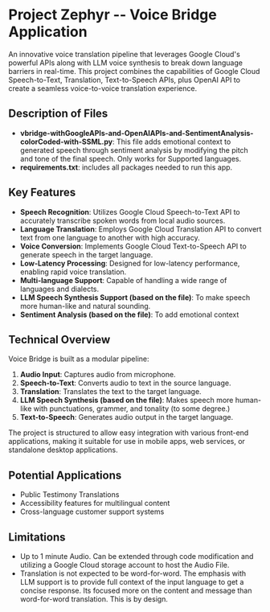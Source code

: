 # Project Zephyr -- Voice Bridge Application

An innovative voice translation pipeline that leverages Google Cloud's powerful APIs along with LLM voice synthesis to break down language barriers in real-time. This project combines the capabilities of Google Cloud Speech-to-Text, Translation, Text-to-Speech APIs, plus OpenAI API to create a seamless voice-to-voice translation experience.

## Description of Files

- **vbridge-withGoogleAPIs-and-OpenAIAPIs-and-SentimentAnalysis-colorCoded-with-SSML.py**: This file adds emotional context to generated speech through sentiment analysis by modifying the pitch and tone of the final speech. Only works for Supported languages.
- **requirements.txt**: includes all packages needed to run this app.

## Key Features

- **Speech Recognition**: Utilizes Google Cloud Speech-to-Text API to accurately transcribe spoken words from local audio sources.
- **Language Translation**: Employs Google Cloud Translation API to convert text from one language to another with high accuracy.
- **Voice Conversion**: Implements Google Cloud Text-to-Speech API to generate speech in the target language.
- **Low-Latency Processing**: Designed for low-latency performance, enabling rapid voice translation.
- **Multi-language Support**: Capable of handling a wide range of languages and dialects.
- **LLM Speech Synthesis Support (based on the file)**: To make speech more human-like and natural sounding.
- **Sentiment Analysis (based on the file)**: To add emotional context 

## Technical Overview

Voice Bridge is built as a modular pipeline:

1. **Audio Input**: Captures audio from microphone.
2. **Speech-to-Text**: Converts audio to text in the source language.
3. **Translation**: Translates the text to the target language.
4. **LLM Speech Synthesis (based on the file)**: Makes speech more human-like with punctuations, grammer, and tonality (to some degree.)
5. **Text-to-Speech**: Generates audio output in the target language.

The project is structured to allow easy integration with various front-end applications, making it suitable for use in mobile apps, web services, or standalone desktop applications.

## Potential Applications

- Public Testimony Translations
- Accessibility features for multilingual content
- Cross-language customer support systems

## Limitations

- Up to 1 minute Audio. Can be extended through code modification and utilizing a Google Cloud storage account to host the Audio File.
- Translation is not expected to be word-for-word. The emphasis with LLM support is to provide full context of the input language to get a concise response. Its focused more on the content and message than word-for-word translation. This is by design.

